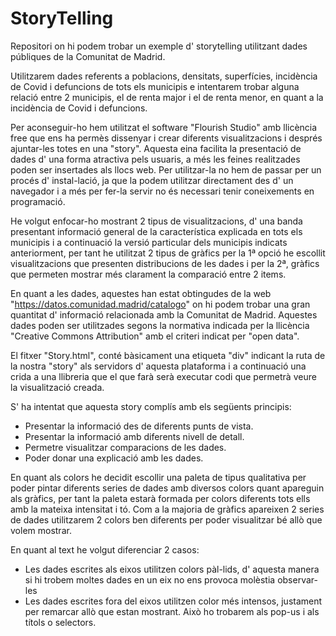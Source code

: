 # StoryTelling
Repositori on hi podem trobar un exemple d' storytelling utilitzant dades públiques de la Comunitat de Madrid. 

Utilitzarem dades referents a poblacions, densitats, superfícies, incidència de Covid i defuncions de tots els municipis e intentarem trobar alguna relació entre 2 municipis, el de renta major i el de renta menor, en quant a la incidència de Covid i defuncions.

Per aconseguir-ho hem utilitzat el software "Flourish Studio" amb llicència free que ens ha permès dissenyar i crear diferents visualitzacions i després ajuntar-les totes en una "story". Aquesta eina facilita la presentació de dades d' una forma atractiva pels usuaris, a més les feines realitzades poden ser insertades als llocs web. Per utilitzar-la no hem de passar per un procés d' instal-lació, ja que la podem utilitzar directament des d' un navegador i a més per fer-la servir no és necessari tenir coneixements en programació.

He volgut enfocar-ho mostrant 2 tipus de visualitzacions, d' una banda presentant informació general de la característica explicada en tots els municipis i a continuació la versió particular dels municipis indicats anteriorment, per tant he utilitzat 2 tipus de gràfics per la 1ª opció he escollit visualitzacions que presenten distribucions de les dades i per la 2ª, gràfics que permeten mostrar més clarament la comparació entre 2 items.

En quant a les dades, aquestes han estat obtingudes de la web "https://datos.comunidad.madrid/catalogo" on hi podem trobar una gran quantitat d' informació relacionada amb la Comunitat de Madrid. Aquestes dades poden ser utilitzades segons la normativa indicada per la llicència "Creative Commons Attribution" amb el criteri indicat per "open data".

El fitxer "Story.html", conté bàsicament una etiqueta "div" indicant la ruta de la nostra "story" als servidors d' aquesta plataforma i a continuació una crida a una llibreria que el que farà serà executar codi que permetrà veure la visualització creada.
 
S' ha intentat que aquesta story complís amb els següents principis:
  * Presentar la informació des de diferents punts de vista.
  * Presentar la informació amb diferents nivell de detall.
  * Permetre visualitzar comparacions de les dades.
  * Poder donar una explicació amb les dades.
 
En quant als colors he decidit escollir una paleta de tipus qualitativa per poder pintar diferents series de dades amb diversos colors quant apareguin als gràfics, per tant la paleta estarà formada per colors diferents tots ells amb la mateixa intensitat i tó. Com a la majoria de gràfics apareixen 2 series de dades utilitzarem 2 colors ben diferents per poder visualitzar bé allò que volem mostrar.

En quant al text he volgut diferenciar 2 casos:
 * Les dades escrites als eixos utilitzen colors pàl-lids, d' aquesta manera si hi trobem moltes dades en un eix no ens provoca molèstia observar-les
 * Les dades escrites fora del eixos utilitzen color més intensos, justament per remarcar allò que estan mostrant. Això ho trobarem als pop-us i als títols o selectors.
